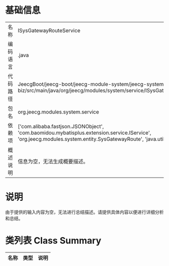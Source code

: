 # 基础信息

|      |      |
|------|------|
| 名称 | ISysGatewayRouteService |
| 编码语言 | .java |
| 代码路径 | JeecgBoot/jeecg-boot/jeecg-module-system/jeecg-system-biz/src/main/java/org/jeecg/modules/system/service/ISysGatewayRouteService.java |
| 包名 | org.jeecg.modules.system.service |
| 依赖项 | ['com.alibaba.fastjson.JSONObject', 'com.baomidou.mybatisplus.extension.service.IService', 'org.jeecg.modules.system.entity.SysGatewayRoute', 'java.util.List'] |
| 概述说明 | 信息为空，无法生成概要描述。 |

# 说明

由于提供的输入内容为空，无法进行总结描述。请提供具体内容以便进行详细分析和总结。

# 类列表 Class Summary

| 名称   | 类型  | 说明 |
|-------|------|-------------|




